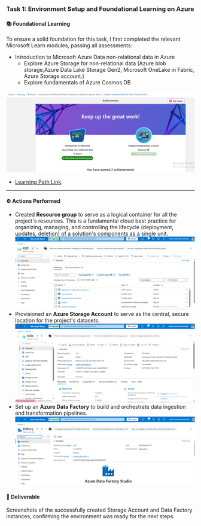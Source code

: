 ### Task 1: Environment Setup and Foundational Learning on Azure

#### 📚 Foundational Learning
To ensure a solid foundation for this task, I first completed the relevant Microsoft Learn modules, passing all assessments:
- Introduction to Microsoft Azure Data non-relational data in Azure 
   - Explore Azure Storage for non-relational data (Azure blob storage,Azure Data Lake Storage Gen2, Microsoft OneLake in Fabric, Azure Storage account.)
   - Explore fundamentals of Azure Cosmos DB

![Screenshot of completed learning modules for Task 1](https://github.com/Khaled259/MISK-_Data-Science-and-Artificial-Intelligence-Virtual-Work-Experiance/blob/main/1.%20Task/4.%20Non%20relational%20data%20in%20azure%20Learned.png)
 - [Learning Path Link](https://learn.microsoft.com/api/achievements/share/en-us/KhaledHamed-2514/YEHAF42R?sharingId=96B32B6F3507C5E9).

---

#### ⚙️ Actions Performed
- Created **Resource group** to serve as a logical container for all the project's resources. This is a fundamental cloud best practice for organizing, managing, and controlling the lifecycle (deployment, updates, deletion) of a solution's components as a single unit.
  ![](https://github.com/Khaled259/MISK-_Data-Science-and-Artificial-Intelligence-Virtual-Work-Experiance/blob/main/1.%20Task/1.%20Resource%20group%20created.png)
- Provisioned an **Azure Storage Account** to serve as the central, secure location for the project's datasets.
  ![](https://github.com/Khaled259/MISK-_Data-Science-and-Artificial-Intelligence-Virtual-Work-Experiance/blob/main/1.%20Task/2.%20Storage%20Account%20created.png)
- Set up an **Azure Data Factory** to build and orchestrate data ingestion and transformation pipelines.
 ![](https://github.com/Khaled259/MISK-_Data-Science-and-Artificial-Intelligence-Virtual-Work-Experiance/blob/main/1.%20Task/3.%20Data%20Factory%20created.png)
#### 📄 Deliverable
Screenshots of the successfully created Storage Account and Data Factory instances, confirming the environment was ready for the next steps.
